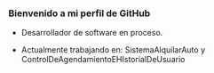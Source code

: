 ### Bienvenido a mi perfil de GitHub

- Desarrollador de software en proceso.

- Actualmente trabajando en: SistemaAlquilarAuto y ControlDeAgendamientoEHIstorialDeUsuario
